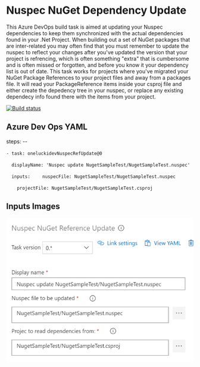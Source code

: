 # Nuspec NuGet Dependency Update
This Azure DevOps build task is aimed at updating your Nuspec dependencies to keep them synchronized with the actual dependencies found in your .Net Project.  When building out a set of NuGet packages that are inter-related you may often find that you must remember to update the nuspec to reflect your changes after you've updated the version that your project is refrencing, which is often something "extra" that is cumbersome and is often missed or forgotten, and before you know it your dependency list is out of date. 
This task works for projects where you've migrated your NuGet Package References to your project files and away from a packages file.  It will read your PackageReference items inside your csproj file and either create the depedency tree in your nuspec, or replace any existing dependecy info found there with the items from your project.

[![Build status](https://oneluckidev.visualstudio.com/OneLuckiDev/_apis/build/status/vsts-nuspec-ref-update)](https://oneluckidev.visualstudio.com/OneLuckiDev/_build/latest?definitionId=21)

## Azure Dev Ops YAML
steps: --

`- task: oneluckidevNuspecRefUpdate@0`

`  displayName: 'Nuspec update NugetSampleTest/NugetSampleTest.nuspec'`

`  inputs:`
`    nuspecFile: NugetSampleTest/NugetSampleTest.nuspec`

`    projectFile: NugetSampleTest/NugetSampleTest.csproj`

## Inputs Images
![Input Screen](images/inputScreen.PNG)